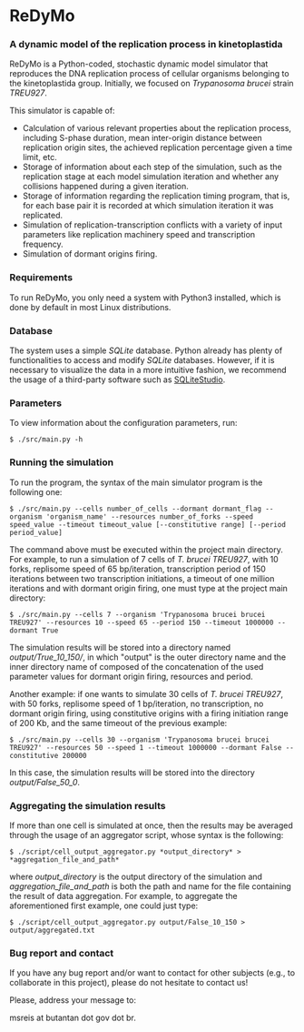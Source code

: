 # ReDyMo

### A dynamic model of the replication process in kinetoplastida

ReDyMo is a Python-coded, stochastic dynamic model simulator that reproduces the DNA replication process of cellular organisms belonging to the kinetoplastida group. Initially, we focused on *Trypanosoma brucei* strain *TREU927*.

This simulator is capable of:
  - Calculation of various relevant properties about the replication process, including S-phase duration, mean inter-origin distance between replication origin sites, the achieved replication percentage given a time limit, etc.
  - Storage of information about each step of the simulation, such as the replication stage at each model simulation iteration and whether any collisions happened during a given iteration.
  - Storage of information regarding the replication timing program, that is, for each base pair it is recorded at which simulation iteration it was replicated.
  - Simulation of replication-transcription conflicts with a variety of input parameters like replication machinery speed and transcription frequency.
  - Simulation of dormant origins firing.

### Requirements

To run ReDyMo, you only need a system with Python3 installed, which is done by default in most Linux distributions.

### Database

The system uses a simple *SQLite* database. Python already has plenty of functionalities to access and modify *SQLite* databases. However, if it is necessary to visualize the data in a more intuitive fashion, we recommend the usage of a third-party software such as [SQLiteStudio].

### Parameters
To view information about the configuration parameters, run:
```
$ ./src/main.py -h
```

### Running the simulation

To run the program, the syntax of the main simulator program is the following one:
```
$ ./src/main.py --cells number_of_cells --dormant dormant_flag --organism 'organism_name' --resources number_of_forks --speed speed_value --timeout timeout_value [--constitutive range] [--period period_value]
```

The command above must be executed within the project main directory. For example, to run a simulation of 7 cells of *T. brucei TREU927*, with 10 forks, replisome speed of 65 bp/iteration, transcription period of 150 iterations between two transcription initiations, a timeout of one million iterations and with dormant origin firing, one must type at the project main directory:
```
$ ./src/main.py --cells 7 --organism 'Trypanosoma brucei brucei TREU927' --resources 10 --speed 65 --period 150 --timeout 1000000 --dormant True
```
The simulation results will be stored into a directory named *output/True_10_150/*, in which "output" is the outer directory name and the inner directory name of composed of the concatenation of the used parameter values for dormant origin firing, resources and period.

Another example: if one wants to simulate 30 cells of *T. brucei TREU927*, with 50 forks, replisome speed of 1 bp/iteration, no transcription, no dormant origin firing, using constitutive origins with a firing initiation range of 200 Kb, and the same timeout of the previous example:
```
$ ./src/main.py --cells 30 --organism 'Trypanosoma brucei brucei TREU927' --resources 50 --speed 1 --timeout 1000000 --dormant False --constitutive 200000
```

In this case, the simulation results will be stored into the directory *output/False_50_0*.

### Aggregating the simulation results

If more than one cell is simulated at once, then the results may be averaged through the usage of an aggregator script, whose syntax is the following:
```
$ ./script/cell_output_aggregator.py *output_directory* > *aggregation_file_and_path*
```
where *output_directory* is the output directory of the simulation and *aggregation_file_and_path* is both the path and name for the file containing the result of data aggregation. For example, to aggregate the aforementioned first example, one could just type:
```
$ ./script/cell_output_aggregator.py output/False_10_150 > output/aggregated.txt
```

### Bug report and contact

If you have any bug report and/or want to contact for other subjects (e.g., to collaborate in this project), please do not hesitate to contact us!

Please, address your message to:

msreis at butantan dot gov dot br.


   [SQLiteStudio]: <https://sqlitestudio.pl/index.rvt>


